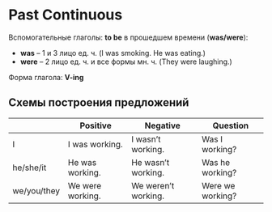 # Past Continuous
Вспомогательные глаголы: **to be** в прошедшем времени (**was/were**):
-   **was** – 1 и 3 лицо ед. ч. (I was smoking. He was eating.)
-   **were** – 2 лицо ед. ч. и все формы мн. ч. (They were laughing.)

Форма глагола: **V-ing**

## Схемы построения предложений

|             | Positive         | Negative            | Question         |
| ----------- | ---------------- | ------------------- | ---------------- |
| I           | I was working.   | I wasn’t working.   | Was I working?   | 
| he/she/it   | He was working.  | He wasn’t working.  | Was he working?  |
| we/you/they | We were working. | We weren’t working. | Were we working? |

